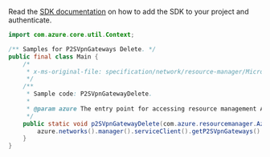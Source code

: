 Read the [SDK documentation](https://github.com/Azure/azure-sdk-for-java/blob/azure-resourcemanager_2.13.0/sdk/resourcemanager/azure-resourcemanager/README.md) on how to add the SDK to your project and authenticate.

```java
import com.azure.core.util.Context;

/** Samples for P2SVpnGateways Delete. */
public final class Main {
    /*
     * x-ms-original-file: specification/network/resource-manager/Microsoft.Network/stable/2021-05-01/examples/P2SVpnGatewayDelete.json
     */
    /**
     * Sample code: P2SVpnGatewayDelete.
     *
     * @param azure The entry point for accessing resource management APIs in Azure.
     */
    public static void p2SVpnGatewayDelete(com.azure.resourcemanager.AzureResourceManager azure) {
        azure.networks().manager().serviceClient().getP2SVpnGateways().delete("rg1", "p2sVpnGateway1", Context.NONE);
    }
}
```
